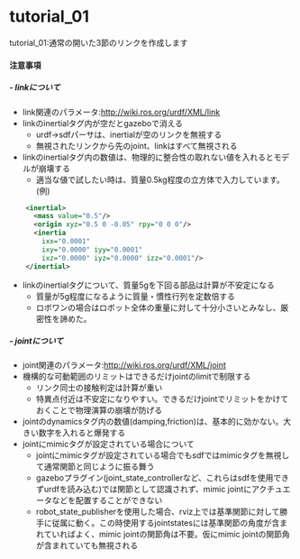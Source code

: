 tutorial_01  
====
  
tutorial_01:通常の開いた3節のリンクを作成します  
  
 #### 注意事項  
##### - linkについて  
- link関連のパラメータ:http://wiki.ros.org/urdf/XML/link  
- linkのinertialタグ内が空だとgazeboで消える  
    - urdf->sdfパーサは、inertialが空のリンクを無視する  
    - 無視されたリンクから先のjoint、linkはすべて無視される  
- linkのinertialタグ内の数値は、物理的に整合性の取れない値を入れるとモデルが崩壊する  
    - 適当な値で試したい時は、質量0.5kg程度の立方体で入力しています。(例)  
```xml
    <inertial>
      <mass value="0.5"/>
      <origin xyz="0.5 0 -0.05" rpy="0 0 0"/>
      <inertia
        ixx="0.0001"
        ixy="0.0000" iyy="0.0001"
        ixz="0.0000" iyz="0.0000" izz="0.0001"/>
    </inertial>
```
- linkのinertialタグについて、質量5gを下回る部品は計算が不安定になる  
    - 質量が5g程度になるように質量・慣性行列を定数倍する  
    - ロボワンの場合はロボット全体の重量に対して十分小さいとみなし、厳密性を諦めた。  

##### - jointについて  
- joint関連のパラメータ:http://wiki.ros.org/urdf/XML/joint  
- 機構的な可動範囲のリミットはできるだけjointのlimitで制限する
    - リンク同士の接触判定は計算が重い
    - 特異点付近は不安定になりやすい。できるだけjointでリミットをかけておくことで物理演算の崩壊が防げる
- jointのdynamicsタグ内の数値(damping,friction)は、基本的に効かない。大きい数字を入れると爆発する  
- jointにmimicタグが設定されている場合について  
    - jointにmimicタグが設定されている場合でもsdfではmimicタグを無視して通常関節と同じように振る舞う  
    - gazeboプラグイン(joint_state_controllerなど、これらはsdfを使用できずurdfを読み込む)では関節として認識されず、mimic jointにアクチュエータなどを配置することができない
    - robot_state_publisherを使用した場合、rviz上では基準関節に対して勝手に従属に動く。この時使用するjointstatesには基準関節の角度が含まれていればよく、mimic jointの関節角は不要。仮にmimic jointの関節角が含まれていても無視される  
    
    



